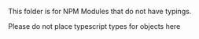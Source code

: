 This folder is for NPM Modules that do not have typings.

Please do not place typescript types for objects here
